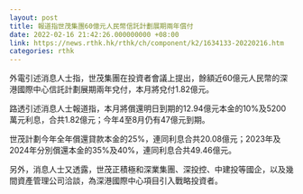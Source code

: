 ```yaml
---
layout: post
title: 報道指世茂集團60億元人民幣信託計劃展期兩年償付
date: 2022-02-16 21:42:26.000000000 +08:00
link: https://news.rthk.hk/rthk/ch/component/k2/1634133-20220216.htm
categories: rthk
---
```


外電引述消息人士指，世茂集團在投資者會議上提出，餘額近60億元人民幣的深港國際中心信託計劃展期兩年兌付，本月將兌付1.82億元。

路透引述消息人士報道指，本月將償還明日到期的12.94億元本金的10%及5200萬元利息，合共1.82億元；今年4至8月仍有47億元到期。

世茂計劃今年全年償還貸款本金的25%，連同利息合共20.08億元；2023年及2024年分別償還本金的35%及40%，連同利息合共49.46億元。

另外，消息人士又透露，世茂正積極和深業集團、深投控、中建投等國企，以及幾間資產管理公司洽談，為深港國際中心項目引入戰略投資者。
